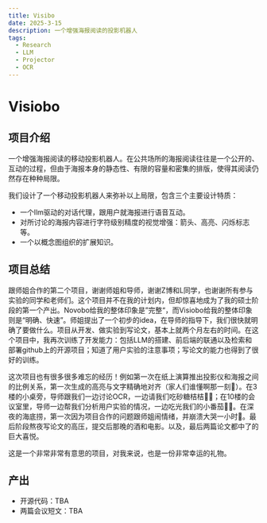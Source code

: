 ```yaml
---
title: Visibo
date: 2025-3-15
description: 一个增强海报阅读的投影机器人
tags:
  - Research
  - LLM
  - Projector
  - OCR
---
```


# Visiobo

## 项目介绍
一个增强海报阅读的移动投影机器人。在公共场所的海报阅读往往是一个公开的、互动的过程，但由于海报本身的静态性、有限的容量和密集的排版，使得其阅读仍然存在种种局限。

我们设计了一个移动投影机器人来弥补以上局限，包含三个主要设计特质：
  - 一个llm驱动的对话代理，跟用户就海报进行语音互动。
  - 对所讨论的海报内容进行字符级别精度的视觉增强：箭头、高亮、闪烁标志等。
  - 一个以概念图组织的扩展知识。
  
## 项目总结
跟师姐合作的第二个项目，谢谢师姐和导师，谢谢Z博和L同学，也谢谢所有参与实验的同学和老师们。这个项目并不在我的计划内，但却惊喜地成为了我的硕士阶段的第一个产出。Novobo给我的整体印象是”完整“，而Visiobo给我的整体印象则是“明确、快速”。师姐提出了一个初步的idea，在导师的指导下，我们很快就明确了要做什么。项目从开发、做实验到写论文，基本上就两个月左右的时间。在这个项目中，我再次训练了开发能力：包括LLM的搭建、前后端的联通以及检索和部署github上的开源项目；知道了用户实验的注意事项；写论文的能力也得到了很好的训练。

这次项目也有很多很多难忘的经历！例如第一次在纸上演算推出投影仪和海报之间的比例关系，第一次生成的高亮与文字精确地对齐（家人们谁懂啊那一刻🥹）。在3楼的小桌旁，导师跟我们一边讨论OCR，一边请我们吃砂糖桔桔🍊😈；在10楼的会议室里，导师一边帮我们分析用户实验的情况，一边吃光我们的小番茄🍅👿。在深夜的海底捞，第一次因为项目合作的问题跟师姐闹情绪，并崩溃大哭一小时🥹。最后阶段熬夜写论文的高压，提交后那晚的酒和电影。以及，最后两篇论文都中了的巨大喜悦。

这是一个非常非常有意思的项目，对我来说，也是一份非常幸运的礼物。

## 产出
- 开源代码：TBA
- 两篇会议短文：TBA
